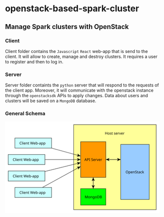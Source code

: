 # openstack-based-spark-cluster

## Manage Spark clusters with OpenStack

### Client
Client folder contains the `Javascript` `React` web-app that is send to the client. It will allow to create, manage and destroy clusters. It requires a user to register and then to log in.

### Server
Server folder containts the `python` server that will respond to the requests of the client app. Moreover, it will communicate with the openstack instance through the `openstacksdk` APIs to apply changes. Data about users and clusters will be saved on a `MongoDB` database.

### General Schema
<img src="./schema.svg">
